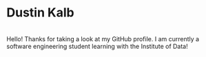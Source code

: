 <!-- ## Hi there 👋 -->

<!--
**DustinKalb/DustinKalb** is a ✨ _special_ ✨ repository because its `README.md` (this file) appears on your GitHub profile.

Here are some ideas to get you started:

- 🔭 I’m currently working on ...
- 🌱 I’m currently learning ...
- 👯 I’m looking to collaborate on ...
- 🤔 I’m looking for help with ...
- 💬 Ask me about ...
- 📫 How to reach me: ...
- 😄 Pronouns: ...
- ⚡ Fun fact: ...
-->

<h1>Dustin Kalb</h1>
<br>
Hello! Thanks for taking a look at my GitHub profile. I am currently a software engineering student learning with the Institute of Data!